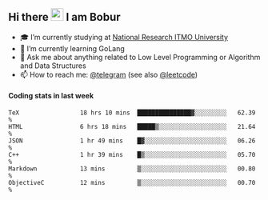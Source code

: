 ## Hi there <img src="https://media.giphy.com/media/hvRJCLFzcasrR4ia7z/giphy.gif" width="25px" height="25px"> I am Bobur

- :mortar_board: I’m currently studying at [National Research ITMO University](https://itmo.ru/)
- :seedling: I’m currently learning GoLang
- :speech_balloon: Ask me about anything related to Low Level Programming or Algorithm and Data Structures
- :mailbox: How to reach me: [@telegram](https://t.me/octoant) (see also [@leetcode](https://leetcode.com/octoant/))    

#### Coding stats in last week

<!--START_SECTION:waka-->

```text
TeX                 18 hrs 10 mins  ███████████████▓░░░░░░░░░   62.39 %
HTML                6 hrs 18 mins   █████▒░░░░░░░░░░░░░░░░░░░   21.64 %
JSON                1 hr 49 mins    █▓░░░░░░░░░░░░░░░░░░░░░░░   06.26 %
C++                 1 hr 39 mins    █▒░░░░░░░░░░░░░░░░░░░░░░░   05.70 %
Markdown            13 mins         ▒░░░░░░░░░░░░░░░░░░░░░░░░   00.80 %
ObjectiveC          12 mins         ▒░░░░░░░░░░░░░░░░░░░░░░░░   00.70 %
```

<!--END_SECTION:waka-->

